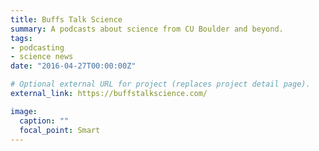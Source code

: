 ```yaml
---
title: Buffs Talk Science
summary: A podcasts about science from CU Boulder and beyond.
tags:
- podcasting
- science news
date: "2016-04-27T00:00:00Z"

# Optional external URL for project (replaces project detail page).
external_link: https://buffstalkscience.com/

image:
  caption: ""
  focal_point: Smart
---
```

